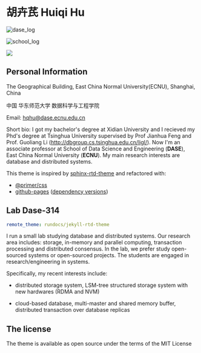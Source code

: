 # 胡卉芪 Huiqi Hu

![dase_log](http://dase.ecnu.edu.cn/static/images/logonew.png)

![school_log](blob/main/images/sch_logo.PNG)

<img src="https://github.com/dase314/dase314.github.io/blob/main/images/sch_logo.PNG?raw=true">


##  Personal Information

The Geographical Building, East China Normal University(ECNU), Shanghai, China

中国 华东师范大学 数据科学与工程学院 

Email: hqhu@dase.ecnu.edu.cn

Short bio: I got my bachelor's degree at Xidian University and I recieved my Phd's degree at Tsinghua University supervised by Prof Jianhua Feng and Prof. Guoliang Li (<http://dbgroup.cs.tsinghua.edu.cn/ligl/>). Now I'm an associate professor at School of Data Science and Engineering (**DASE**), East China Normal University (**ECNU**). My main research interests are database and distributed systems.




This theme is inspired by [sphinx-rtd-theme](https://github.com/readthedocs/sphinx_rtd_theme) and refactored with:

- [@primer/css](https://github.com/primer/css)
- [github-pages](https://github.com/github/pages-gem) ([dependency versions](https://pages.github.com/versions/))

##  Lab Dase-314 

```yml
remote_theme: rundocs/jekyll-rtd-theme
```


I run a small lab studying database and distributed systems. Our research area includes: storage, in-memory and parallel computing,  transaction processing and distributed consensus. In the lab, we prefer study open-sourced systems or open-sourced projects. The students are engaged in research/engineering in systems.

Specifically, my recent interests include:

* distributed storage system, LSM-tree structured storage system with new hardwares (RDMA and NVM)

* cloud-based database, multi-master and shared memory buffer, distributed transaction over database replicas


## The license

The theme is available as open source under the terms of the MIT License
